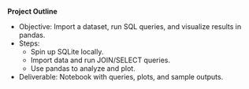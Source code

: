  **Project Outline**

- Objective: Import a dataset, run SQL queries, and visualize results in pandas.
- Steps:
  - Spin up SQLite locally.
  - Import data and run JOIN/SELECT queries.
  - Use pandas to analyze and plot.
- Deliverable: Notebook with queries, plots, and sample outputs.